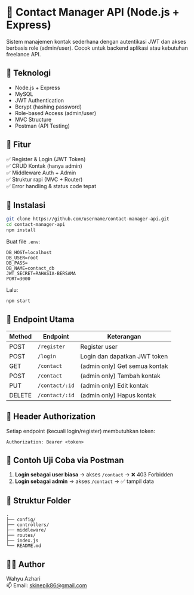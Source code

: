 # 📇 Contact Manager API (Node.js + Express)

Sistem manajemen kontak sederhana dengan autentikasi JWT dan akses berbasis role (admin/user). Cocok untuk backend aplikasi atau kebutuhan freelance API.

## 🔧 Teknologi
- Node.js + Express
- MySQL
- JWT Authentication
- Bcrypt (hashing password)
- Role-based Access (admin/user)
- MVC Structure
- Postman (API Testing)

## 📌 Fitur

✅ Register & Login (JWT Token)  
✅ CRUD Kontak (hanya admin)  
✅ Middleware Auth + Admin  
✅ Struktur rapi (MVC + Router)  
✅ Error handling & status code tepat

## 🚀 Instalasi

```bash
git clone https://github.com/username/contact-manager-api.git
cd contact-manager-api
npm install
```

Buat file `.env`:

```
DB_HOST=localhost
DB_USER=root
DB_PASS=
DB_NAME=contact_db
JWT_SECRET=RAHASIA-BERSAMA
PORT=3000
```

Lalu:

```bash
npm start
```

## 🔐 Endpoint Utama

| Method | Endpoint        | Keterangan                     |
|--------|------------------|--------------------------------|
| POST   | `/register`      | Register user                  |
| POST   | `/login`         | Login dan dapatkan JWT token   |
| GET    | `/contact`       | (admin only) Get semua kontak  |
| POST   | `/contact`       | (admin only) Tambah kontak     |
| PUT    | `/contact/:id`   | (admin only) Edit kontak       |
| DELETE | `/contact/:id`   | (admin only) Hapus kontak      |

## 🔑 Header Authorization

Setiap endpoint (kecuali login/register) membutuhkan token:

```
Authorization: Bearer <token>
```

## 🧪 Contoh Uji Coba via Postman

1. **Login sebagai user biasa** → akses `/contact` → ❌ 403 Forbidden  
2. **Login sebagai admin** → akses `/contact` → ✅ tampil data

## 📂 Struktur Folder

```
.
├── config/
├── controllers/
├── middleware/
├── routes/
├── index.js
└── README.md
```

## 👨‍💻 Author

Wahyu Azhari  
📫 Email: skinepik86@gmail.com  
